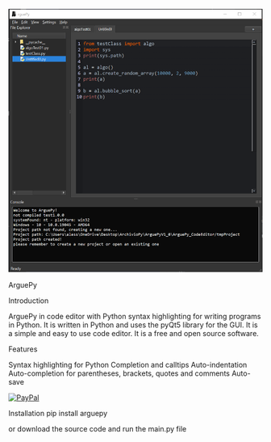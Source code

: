 ![ArguePy](https://github.com/AlessioMichelassi/ArguePyV1_0/blob/a1fd13e560f38f3134ab57bb5762b042f4ac1493/ArguePy_CodeEditor/editorWidgetTool/img/argue1_0.PNG)

ArguePy

Introduction

ArguePy in code editor with Python syntax highlighting for writing programs in Python. It is written in Python and uses the pyQt5 library for the GUI. It is a simple and easy to use code editor. It is a free and open source software.

Features

Syntax highlighting for Python
Completion and calltips
Auto-indentation
Auto-completion for parentheses, brackets, quotes and comments
Auto-save

[![PayPal](https://img.shields.io/badge/Donate-PayPal-green.svg)](https://www.paypal.me/alessiomichelassi)


Installation
pip install arguepy

or download the source code and run the main.py file
